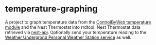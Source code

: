 temperature-graphing
====================
A project to graph temperature data from the [ControlByWeb temperature module](http://www.controlbyweb.com/temperature/) and the Nest Thermostat into rrdtool. Nest Thermostat data retrieved via [nest-api](https://github.com/gboudreau/nest-api). Optionally send your temperature reading to the [Weather Undergrond Personal Weather Station service](http://www.wunderground.com/weatherstation/about.asp) as well.


